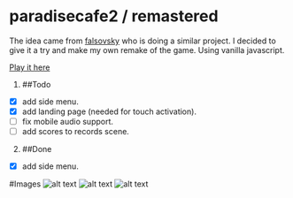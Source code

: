 # paradisecafe2 / remastered
The idea came from [falsovsky](https://github.com/falsovsky/paradise.js) who is doing a similar project. I decided to give it a try and make my own remake of the game.
Using vanilla javascript.

[Play it here](http://brunoperry.net/paradisecafe2/)

1. ##Todo
  * [x] add side menu.
  * [x] add landing page (needed for touch activation).
  * [ ] fix mobile audio support.
  * [ ] add scores to records scene.

2. ##Done
  * [x] add side menu.


#Images
![alt text](http://brunoperry.net/paradisecafe2/media/images/thumb01.png "thumb01")
![alt text](http://brunoperry.net/paradisecafe2/media/images/thumb02.png "thumb02")
![alt text](http://brunoperry.net/paradisecafe2/media/images/thumb03.png "thumb03")
